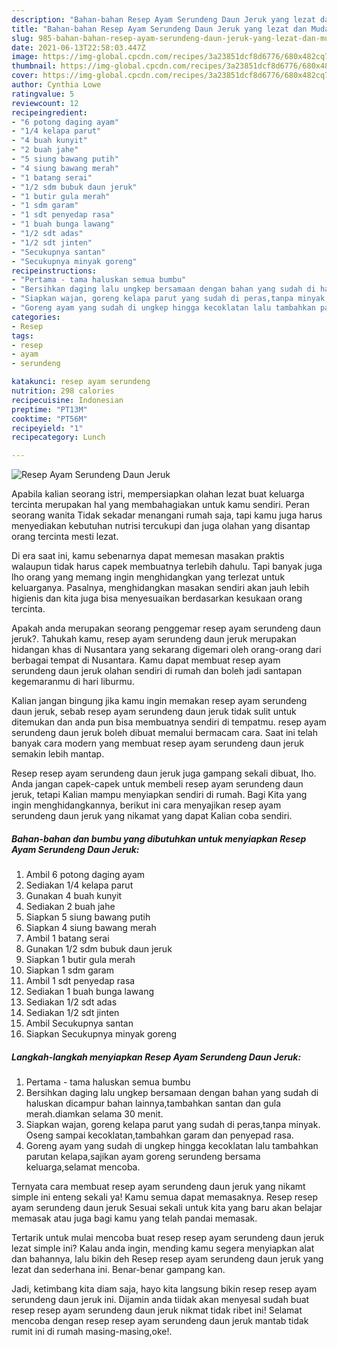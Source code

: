 ```yaml
---
description: "Bahan-bahan Resep Ayam Serundeng Daun Jeruk yang lezat dan Mudah Dibuat"
title: "Bahan-bahan Resep Ayam Serundeng Daun Jeruk yang lezat dan Mudah Dibuat"
slug: 985-bahan-bahan-resep-ayam-serundeng-daun-jeruk-yang-lezat-dan-mudah-dibuat
date: 2021-06-13T22:58:03.447Z
image: https://img-global.cpcdn.com/recipes/3a23851dcf8d6776/680x482cq70/resep-ayam-serundeng-daun-jeruk-foto-resep-utama.jpg
thumbnail: https://img-global.cpcdn.com/recipes/3a23851dcf8d6776/680x482cq70/resep-ayam-serundeng-daun-jeruk-foto-resep-utama.jpg
cover: https://img-global.cpcdn.com/recipes/3a23851dcf8d6776/680x482cq70/resep-ayam-serundeng-daun-jeruk-foto-resep-utama.jpg
author: Cynthia Lowe
ratingvalue: 5
reviewcount: 12
recipeingredient:
- "6 potong daging ayam"
- "1/4 kelapa parut"
- "4 buah kunyit"
- "2 buah jahe"
- "5 siung bawang putih"
- "4 siung bawang merah"
- "1 batang serai"
- "1/2 sdm bubuk daun jeruk"
- "1 butir gula merah"
- "1 sdm garam"
- "1 sdt penyedap rasa"
- "1 buah bunga lawang"
- "1/2 sdt adas"
- "1/2 sdt jinten"
- "Secukupnya santan"
- "Secukupnya minyak goreng"
recipeinstructions:
- "Pertama - tama haluskan semua bumbu"
- "Bersihkan daging lalu ungkep bersamaan dengan bahan yang sudah di haluskan dicampur bahan lainnya,tambahkan santan dan gula merah.diamkan selama 30 menit."
- "Siapkan wajan, goreng kelapa parut yang sudah di peras,tanpa minyak. Oseng sampai kecoklatan,tambahkan garam dan penyepad rasa."
- "Goreng ayam yang sudah di ungkep hingga kecoklatan lalu tambahkan parutan kelapa,sajikan ayam goreng serundeng bersama keluarga,selamat mencoba."
categories:
- Resep
tags:
- resep
- ayam
- serundeng

katakunci: resep ayam serundeng 
nutrition: 298 calories
recipecuisine: Indonesian
preptime: "PT13M"
cooktime: "PT56M"
recipeyield: "1"
recipecategory: Lunch

---
```



![Resep Ayam Serundeng Daun Jeruk](https://img-global.cpcdn.com/recipes/3a23851dcf8d6776/680x482cq70/resep-ayam-serundeng-daun-jeruk-foto-resep-utama.jpg)

Apabila kalian seorang istri, mempersiapkan olahan lezat buat keluarga tercinta merupakan hal yang membahagiakan untuk kamu sendiri. Peran seorang  wanita Tidak sekadar menangani rumah saja, tapi kamu juga harus menyediakan kebutuhan nutrisi tercukupi dan juga olahan yang disantap orang tercinta mesti lezat.

Di era  saat ini, kamu sebenarnya dapat memesan masakan praktis walaupun tidak harus capek membuatnya terlebih dahulu. Tapi banyak juga lho orang yang memang ingin menghidangkan yang terlezat untuk keluarganya. Pasalnya, menghidangkan masakan sendiri akan jauh lebih higienis dan kita juga bisa menyesuaikan berdasarkan kesukaan orang tercinta. 



Apakah anda merupakan seorang penggemar resep ayam serundeng daun jeruk?. Tahukah kamu, resep ayam serundeng daun jeruk merupakan hidangan khas di Nusantara yang sekarang digemari oleh orang-orang dari berbagai tempat di Nusantara. Kamu dapat membuat resep ayam serundeng daun jeruk olahan sendiri di rumah dan boleh jadi santapan kegemaranmu di hari liburmu.

Kalian jangan bingung jika kamu ingin memakan resep ayam serundeng daun jeruk, sebab resep ayam serundeng daun jeruk tidak sulit untuk ditemukan dan anda pun bisa membuatnya sendiri di tempatmu. resep ayam serundeng daun jeruk boleh dibuat memalui bermacam cara. Saat ini telah banyak cara modern yang membuat resep ayam serundeng daun jeruk semakin lebih mantap.

Resep resep ayam serundeng daun jeruk juga gampang sekali dibuat, lho. Anda jangan capek-capek untuk membeli resep ayam serundeng daun jeruk, tetapi Kalian mampu menyiapkan sendiri di rumah. Bagi Kita yang ingin menghidangkannya, berikut ini cara menyajikan resep ayam serundeng daun jeruk yang nikamat yang dapat Kalian coba sendiri.

<!--inarticleads1-->

##### Bahan-bahan dan bumbu yang dibutuhkan untuk menyiapkan Resep Ayam Serundeng Daun Jeruk:

1. Ambil 6 potong daging ayam
1. Sediakan 1/4 kelapa parut
1. Gunakan 4 buah kunyit
1. Sediakan 2 buah jahe
1. Siapkan 5 siung bawang putih
1. Siapkan 4 siung bawang merah
1. Ambil 1 batang serai
1. Gunakan 1/2 sdm bubuk daun jeruk
1. Siapkan 1 butir gula merah
1. Siapkan 1 sdm garam
1. Ambil 1 sdt penyedap rasa
1. Sediakan 1 buah bunga lawang
1. Sediakan 1/2 sdt adas
1. Sediakan 1/2 sdt jinten
1. Ambil Secukupnya santan
1. Siapkan Secukupnya minyak goreng




<!--inarticleads2-->

##### Langkah-langkah menyiapkan Resep Ayam Serundeng Daun Jeruk:

1. Pertama - tama haluskan semua bumbu
1. Bersihkan daging lalu ungkep bersamaan dengan bahan yang sudah di haluskan dicampur bahan lainnya,tambahkan santan dan gula merah.diamkan selama 30 menit.
1. Siapkan wajan, goreng kelapa parut yang sudah di peras,tanpa minyak. Oseng sampai kecoklatan,tambahkan garam dan penyepad rasa.
1. Goreng ayam yang sudah di ungkep hingga kecoklatan lalu tambahkan parutan kelapa,sajikan ayam goreng serundeng bersama keluarga,selamat mencoba.




Ternyata cara membuat resep ayam serundeng daun jeruk yang nikamt simple ini enteng sekali ya! Kamu semua dapat memasaknya. Resep resep ayam serundeng daun jeruk Sesuai sekali untuk kita yang baru akan belajar memasak atau juga bagi kamu yang telah pandai memasak.

Tertarik untuk mulai mencoba buat resep resep ayam serundeng daun jeruk lezat simple ini? Kalau anda ingin, mending kamu segera menyiapkan alat dan bahannya, lalu bikin deh Resep resep ayam serundeng daun jeruk yang lezat dan sederhana ini. Benar-benar gampang kan. 

Jadi, ketimbang kita diam saja, hayo kita langsung bikin resep resep ayam serundeng daun jeruk ini. Dijamin anda tiidak akan menyesal sudah buat resep resep ayam serundeng daun jeruk nikmat tidak ribet ini! Selamat mencoba dengan resep resep ayam serundeng daun jeruk mantab tidak rumit ini di rumah masing-masing,oke!.

